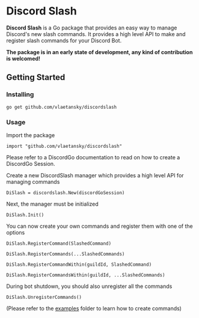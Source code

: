 # Discord Slash

**Discord Slash** is a Go package that provides an easy way to manage Discord's new slash commands.
It provides a high level API to make and register slash commands for your Discord Bot.

**The package is in an early state of development, any kind of contribution is welcomed!**

## Getting Started
### Installing
`go get github.com/vlaetansky/discordslash`

### Usage
Import the package

`import "github.com/vlaetansky/discordslash"`

Please refer to a DiscordGo documentation to read on how to create a DiscordGo Session.

Create a new DiscordSlash manager which provides a high level API for managing commands

`DiSlash = discordslash.New(discordGoSession)`

Next, the manager must be initialized 

`DiSlash.Init()`

You can now create your own commands and register them with one of the options

`DiSlash.RegisterCommand(SlashedCommand)`

`DiSlash.RegisterCommands(...SlashedCommands)`

`DiSlash.RegisterCommandWithin(guildId, SlashedCommand)`

`DiSlash.RegisterCommandsWithin(guildId, ...SlashedCommands)`

During bot shutdown, you should also unregister all the commands

`DiSlash.UnregisterCommands()`

(Please refer to the [examples](https://github.com/vlaetansky/discordslash/tree/master/examples) folder to learn how to create commands)
